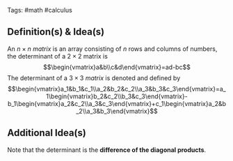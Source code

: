 Tags: #math #calculus  
## Definition(s) & Idea(s)
An $n\times n$ *matrix* is an array consisting of $n$ rows and columns of numbers, the determinant of a $2\times 2$ matrix is $$\begin{vmatrix}a&b\\c&d\end{vmatrix}=ad-bc$$
The determinant of a $3\times 3$ *matrix* is denoted and defined by$$\begin{vmatrix}a_1&b_1&c_1\\a_2&b_2&c_2\\a_3&b_3&c_3\end{vmatrix}=a_1\begin{vmatrix}b_2&c_2\\b_3&c_3\end{vmatrix}-b_1\begin{vmatrix}a_2&c_2\\a_3&c_3\end{vmatrix}+c_1\begin{vmatrix}a_2&b_2\\a_3&b_3\end{vmatrix}$$
## Additional Idea(s)
Note that the determinant is the **difference of the diagonal products**.

